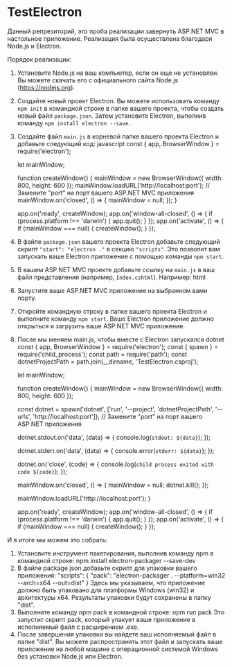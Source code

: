 # TestElectron

Данный репрезиторий, это проба реализации завернуть ASP.NET MVC в настольное приложение. Реализация была осуществлена благодаря Node.js и Electron.

Порядок реализации:
1. Установите Node.js на ваш компьютер, если он еще не установлен. Вы можете скачать его с официального сайта Node.js (https://nodejs.org).
2. Создайте новый проект Electron. Вы можете использовать команду `npm init` в командной строке в папке вашего проекта, чтобы создать новый файл `package.json`. Затем установите Electron, выполнив команду `npm install electron --save`.
3. Создайте файл `main.js` в корневой папке вашего проекта Electron и добавьте следующий код:
    javascript
    const { app, BrowserWindow } = require('electron');

    let mainWindow;

    function createWindow() {
      mainWindow = new BrowserWindow({ width: 800, height: 600 });
      mainWindow.loadURL('http://localhost:port'); // Замените "port" на порт вашего ASP.NET MVC приложения
      mainWindow.on('closed', () => {
        mainWindow = null;
      });
    }
    
    app.on('ready', createWindow);
    app.on('window-all-closed', () => {
      if (process.platform !== 'darwin') {
        app.quit();
      }
    });
    app.on('activate', () => {
      if (mainWindow === null) {
        createWindow();
      }
    });
4. В файле `package.json` вашего проекта Electron добавьте следующий скрипт `"start": "electron ."` в секцию `"scripts"`. Это позволит вам запускать ваше Electron приложение с помощью команды `npm start`.
5. В вашем ASP.NET MVC проекте добавьте ссылку на `main.js` в ваш файл представления (например, `Index.cshtml`). Например:
   html
    <script src="~/path/to/main.js"></script>
6. Запустите ваше ASP.NET MVC приложение на выбранном вами порту.
7. Откройте командную строку в папке вашего проекта Electron и выполните команду `npm start`. Ваше Electron приложение должно открыться и загрузить ваше ASP.NET MVC приложение.
8. После мы меняем main.js, чтобы вместе с Electron запускался dotnet
     const { app, BrowserWindow } = require('electron');
    const { spawn } = require('child_process');
     const path = require('path');
    const dotnetProjectPath = path.join(__dirname, 'TestElectron.csproj');
    
    let mainWindow;
    
    function createWindow() {
      mainWindow = new BrowserWindow({ width: 800, height: 600 });
    
      const dotnet = spawn('dotnet', ['run', '--project', 'dotnetProjectPath', '--urls', 'http://localhost:port']);
      // Замените "port" на порт вашего ASP.NET приложения
    
      dotnet.stdout.on('data', (data) => {
        console.log(`stdout: ${data}`);
      });
    
      dotnet.stderr.on('data', (data) => {
        console.error(`stderr: ${data}`);
      });
    
      dotnet.on('close', (code) => {
        console.log(`child process exited with code ${code}`);
      });
    
      mainWindow.on('closed', () => {
        mainWindow = null;
        dotnet.kill();
      });
    
      mainWindow.loadURL('http://localhost:port');
    }
    
    app.on('ready', createWindow);
    app.on('window-all-closed', () => {
      if (process.platform !== 'darwin') {
        app.quit();
      }
    });
    app.on('activate', () => {
      if (mainWindow === null) {
        createWindow();
      }
    });

И в итоге мы можем это собрать:
1. Установите инструмент пакетирования, выполнив команду npm в командной строке:
   npm install electron-packager --save-dev
2. В файле package.json добавьте скрипт для упаковки вашего приложения:
   "scripts": {
    "pack": "electron-packager . --platform=win32 --arch=x64 --out=dist"
   }
   Здесь мы указываем, что приложение должно быть упаковано для платформы Windows (win32) и архитектуры x64. Результаты упаковки будут сохранены в папку "dist".
3. Выполните команду npm pack в командной строке:
   npm run pack
   Это запустит скрипт pack, который упакует ваше приложение в исполняемый файл с расширением .exe.
4. После завершения упаковки вы найдете ваш исполняемый файл в папке "dist". Вы можете распространять этот файл и запускать ваше приложение на любой машине с операционной системой Windows без установки Node.js или Electron.